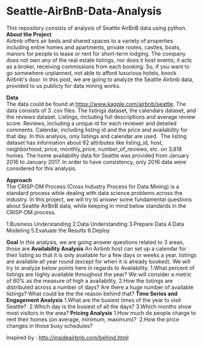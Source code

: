 # Seattle-AirBnB-Data-Analysis
This repository consists of analysis of Seattle AirBnB data using python.
**About the Project** \
Airbnb offers air beds and shared spaces to a variety of properties including entire homes and apartments, private rooms, castles, boats, manors for people to lease or rent for short-term lodging. The company does not own any of the real estate listings, nor does it host events; it acts as a broker, receiving commissions from each booking. So, if you want to go somewhere unplanned, not able to afford luxurious hotels, knock Airbnb's door.
In this post, we are going to analyze the Seattle Airbnb data, provided to us publicly for data mining works.

**Data**\
The data could be found at https://www.kaggle.com/airbnb/seattle.
The data consists of 3 .csv files. The listings dataset, the calendars dataset, and the reviews dataset. Listings, including full descriptions and average review score. Reviews, including a unique id for each reviewer and detailed comments. Calendar, including listing id and the price and availability for that day. In this analysis, only listings and calendar are used. 
The listing dataset has information about 92 attributes like listing_id, host, neighborhood, price, monthly_price, number_of_reviews, etc. on 3,818 homes. The home availability data for Seattle was provided from January 2016 to January 2017. In order to have consistency, only 2016 data were considered for this analysis.

**Approach**\
The CRISP-DM Process (Cross Industry Process for Data Mining) is a standard process while dealing with data science problems across the industry. In this project, we will try to answer some fundamental questions about Seattle AirBnB data, while keeping in mind below standards in the CRISP-DM process.

  1.Business Understanding
  2.Data Understanding
  3.Prepare Data
  4.Data Modeling
  5.Evaluate the Results
  6.Deploy
  
**Goal**
In this analysis, we are going answer questions related to 3 areas, those are
  **Availability Analysis**
    An Airbnb host can set up a calendar for their listing so that it is only available for a few days or weeks a year.
    listings are available all year round (except for when it is already booked).
    We will try to analyze below points here in regards to Availability.
  1.What percent of listings are highly available throughout the year? We will consider a metric of 60% as the measure of high
    a availability.
  2.How the listings are distributed across a number of days? Are there a huge number of available listings? What could be the
    the reason behind that?
  **Time Series and Engagement Analysis**
    1.What are the busiest times of the year to visit Seattle? 
    2.Which day is the busiest of all the days?
    3.Which months show most visitors in the area?
  **Pricing Analysis**
    1.How much do people charge to rent their homes (on average, minimum, maximum)? 
    2.How the price changes in those busy schedules?

Inspired by : http://insideairbnb.com/behind.html
